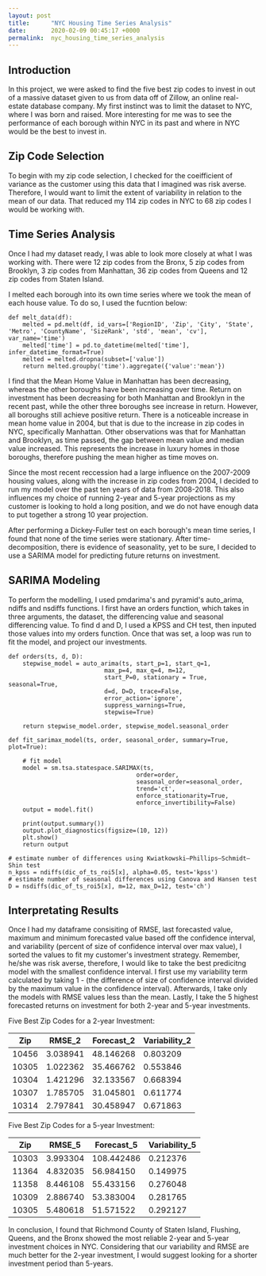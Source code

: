 ```yaml
---
layout: post
title:      "NYC Housing Time Series Analysis"
date:       2020-02-09 00:45:17 +0000
permalink:  nyc_housing_time_series_analysis
---
```



## Introduction

In this project, we were asked to find the five best zip codes to invest in out of a massive dataset given to us from data off of Zillow, an online real-estate database company. My first instinct was to limit the dataset to NYC, where I was born and raised. More interesting for me was to see the performance of each borough within NYC in its past and where in NYC would be the best to invest in.

## Zip Code Selection

To begin with my zip code selection, I checked for the coeifficient of variance as the customer using this data that I imagined was risk averse. Therefore, I would want to limit the extent of variability in relation to the mean of our data. That reduced my 114 zip codes in NYC to 68 zip codes I would be working with.

## Time Series Analysis

Once I had my dataset ready, I was able to look more closely at what I was working with. There were 12 zip codes from the Bronx, 5 zip codes from Brooklyn, 3 zip codes from Manhattan, 36 zip codes from Queens and 12 zip codes from Staten Island.

I melted each borough into its own time series where we took the mean of each house value. To do so, I used the fucntion below:

```
def melt_data(df):
    melted = pd.melt(df, id_vars=['RegionID', 'Zip', 'City', 'State', 'Metro', 'CountyName', 'SizeRank', 'std', 'mean', 'cv'],         var_name='time')
    melted['time'] = pd.to_datetime(melted['time'], infer_datetime_format=True)
    melted = melted.dropna(subset=['value'])
    return melted.groupby('time').aggregate({'value':'mean'})
```

I find that the Mean Home Value in Manhattan has been decreasing, whereas the other boroughs have been increasing over time. Return on investment has been decreasing for both Manhattan and Brooklyn in the recent past, while the other three boroughs see increase in return. However, all boroughs still achieve positive return. There is a noticeable increase in mean home value in 2004, but that is due to the increase in zip codes in NYC, specifically Manhattan. Other observations was that for Manhattan and Brooklyn, as time passed, the gap between mean value and median value increased. This represents the increase in luxury homes in those boroughs, therefore pushing the mean higher as time moves on.

Since the most recent reccession had a large influence on the 2007-2009 housing values, along with the increase in zip codes from 2004, I decided to run my model over the past ten years of data from 2008-2018. This also influences my choice of running 2-year and 5-year projections as my customer is looking to hold a long position, and we do not have enough data to put together a strong 10 year projection.

After performing a Dickey-Fuller test on each borough's mean time series, I found that none of the time series were stationary. After time-decomposition, there is evidence of seasonality, yet to be sure, I decided to use a SARIMA model for predicting future returns on investment.

## SARIMA Modeling
To perform the modelling, I used pmdarima's and pyramid's auto_arima, ndiffs and nsdiffs functions. I first have an orders function, which takes in three arguments, the dataset, the differencing value and seasonal differencing value. To find d and D, I used a KPSS and CH test, then inputed those values into my orders function. Once that was set, a loop was run to fit the model, and project our investments.

```
def orders(ts, d, D):
    stepwise_model = auto_arima(ts, start_p=1, start_q=1,
                           max_p=4, max_q=4, m=12,
                           start_P=0, stationary = True, seasonal=True,
                           d=d, D=D, trace=False,
                           error_action='ignore',  
                           suppress_warnings=True, 
                           stepwise=True)
   
    return stepwise_model.order, stepwise_model.seasonal_order
		
def fit_sarimax_model(ts, order, seasonal_order, summary=True, plot=True):   
  
    # fit model
    model = sm.tsa.statespace.SARIMAX(ts,
                                    order=order,
                                    seasonal_order=seasonal_order,
                                    trend='ct',
                                    enforce_stationarity=True,
                                    enforce_invertibility=False)
    output = model.fit()
    
    print(output.summary())
    output.plot_diagnostics(figsize=(10, 12))
    plt.show()
    return output
```

```
# estimate number of differences using Kwiatkowski–Phillips–Schmidt–Shin test	   
n_kpss = ndiffs(dic_of_ts_roi5[x], alpha=0.05, test='kpss')
# estimate number of seasonal differences using Canova and Hansen test
D = nsdiffs(dic_of_ts_roi5[x], m=12, max_D=12, test='ch')
```

## Interpretating Results
Once I had my dataframe consisiting of RMSE, last forecasted value, maximum and minimum forecasted value based off the confidence interval, and variability (percent of size of confidence interval over max value), I sorted the values to fit my customer's investment strategy. Remember, he/she was risk averse, therefore, I would like to take the best predicitng model with the smallest confidence interval. I first use my variability term calculated by taking 1 - (the difference of size of confidence interval divided by the maximum value in the confidence interval). Afterwards, I take only the models with RMSE values less than the mean. Lastly, I take the 5 highest forecasted returns on investment for both 2-year and 5-year investments.

Five Best Zip Codes for a 2-year Investment:

| Zip	 | RMSE_2| Forecast_2 | Variability_2 |
| -------- | -------- | -------- | -------- |
|10456|	3.038941|	48.146268	|	0.803209|
|10305	|1.022362|	35.466762	|	0.553846|
|10304	|1.421296	|32.133567	|	0.668394|
|10307	|1.785705	|31.045801	|0.611774|
|10314	|2.797841	|30.458947	|0.671863|


Five Best Zip Codes for a 5-year Investment:

| Zip	 | RMSE_5 | Forecast_5 | Variability_5 |
| -------- | -------- | -------- | -------- |
| 10303  |3.993304	|108.442486|	0.212376|
| 11364 | 4.832035	|56.984150	|0.149975|
| 11358 | 8.446108	|55.433156|	0.276048|
| 10309 | 2.886740	|53.383004	|0.281765|
| 10305 | 5.480618	|51.571522	|	0.292127|

In conclusion, I found that Richmond County of Staten Island, Flushing, Queens, and the Bronx showed the most reliable 2-year and 5-year investment choices in NYC. Considering that our variability and RMSE are much better for the 2-year investment, I would suggest looking for a shorter investment period than 5-years.








